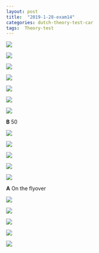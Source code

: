 ```yaml
---
layout: post
title:  "2019-1-28-exam14"
categories: dutch-theory-test-car
tags:  Theory-test
---
```


![](/images/2019-01-28-19-53-39.png)

![](/images/2019-01-28-19-56-12.png)

![](/images/2019-01-28-19-58-52.png)

![](/images/2019-01-28-20-08-47.png)

![](/images/2019-01-28-20-10-22.png)

![](/images/2019-01-28-20-11-14.png)

![](/images/2019-01-28-20-12-45.png)

**B** 50

![](/images/2019-01-28-20-13-49.png)

![](/images/2019-01-28-20-15-05.png)

![](/images/2019-01-28-20-19-35.png)

![](/images/2019-01-28-20-20-52.png)

![](/images/2019-01-28-20-23-46.png)

**A** On the flyover

![](/images/2019-01-28-20-25-53.png)

![](/images/2019-01-28-20-27-12.png)

![](/images/2019-01-28-20-28-44.png)

![](/images/2019-01-28-22-03-59.png)

![](/images/2019-01-28-22-04-32.png)